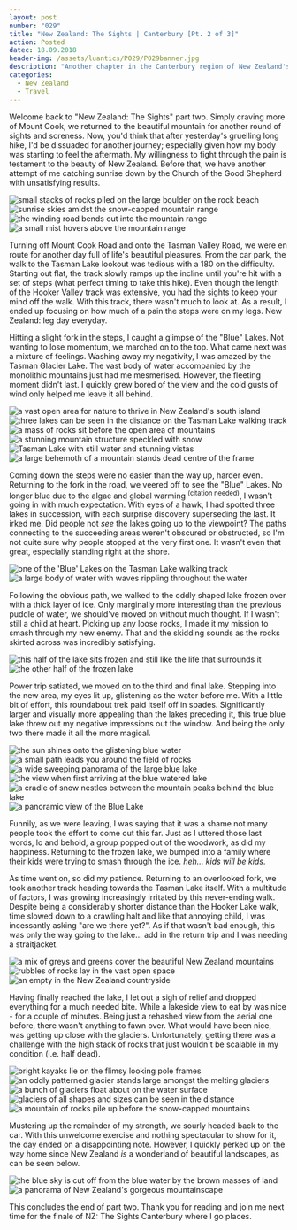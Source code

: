 ```yaml
---
layout: post
number: "029"
title: "New Zealand: The Sights | Canterbury [Pt. 2 of 3]"
action: Posted
datec: 18.09.2018
header-img: /assets/luantics/P029/P029banner.jpg
description: "Another chapter in the Canterbury region of New Zealand's South Island. I return to Mount Cook to take on the Tasman Lake walking track and have an okay time."
categories:
  - New Zealand
  - Travel
---
```


Welcome back to "New Zealand: The Sights" part two. Simply craving more of Mount Cook, we returned to the beautiful mountain for another round of sights and soreness. Now, you'd think that after yesterday's gruelling long hike, I'd be dissuaded for another journey; especially given how my body was starting to feel the aftermath. My willingness to fight through the pain is testament to the beauty of New Zealand. Before that, we have another attempt of me catching sunrise down by the Church of the Good Shepherd with unsatisfying results.

<div class="imageset">
	<img src="{{ baseurl }}/assets/luantics/P029/P029NZ01.jpg" alt="small stacks of rocks piled on the large boulder on the rock beach"/>
	<img src="{{ baseurl }}/assets/luantics/P029/P029NZ02.jpg" alt="sunrise skies amidst the snow-capped mountain range"/>
	<img src="{{ baseurl }}/assets/luantics/P029/P029NZ03.jpg" alt="the winding road bends out into the mountain range"/>
	<img src="{{ baseurl }}/assets/luantics/P029/P029NZ04.jpg" alt="a small mist hovers above the mountain range"/>
</div>

Turning off Mount Cook Road and onto the Tasman Valley Road, we were en route for another day full of life's beautiful pleasures. From the car park, the walk to the Tasman Lake lookout was tedious with a 180 on the difficulty. Starting out flat, the track slowly ramps up the incline until you're hit with a set of steps (what perfect timing to take this hike). Even though the length of the Hooker Valley track was extensive, you had the sights to keep your mind off the walk. With this track, there wasn't much to look at. As a result, I ended up focusing on how much of a pain the steps were on my legs. New Zealand: leg day everyday. 

Hitting a slight fork in the steps, I caught a glimpse of the "Blue" Lakes. Not wanting to lose momentum, we marched on to the top. What came next was a mixture of feelings. Washing away my negativity, I was amazed by the Tasman Glacier Lake. The vast body of water accompanied by the monolithic mountains just had me mesmerised. However, the fleeting moment didn't last. I quickly grew bored of the view and the cold gusts of wind only helped me leave it all behind. 

<div class="imageset">
	<img src="{{ baseurl }}/assets/luantics/P029/P029NZ10.jpg" alt="a vast open area for nature to thrive in New Zealand's south island"/>
	<img src="{{ baseurl }}/assets/luantics/P029/P029NZ09.jpg" alt="three lakes can be seen in the distance on the Tasman Lake walking track"/>
	<img src="{{ baseurl }}/assets/luantics/P029/P029NZ08.jpg" alt="a mass of rocks sit before the open area of mountains"/>
	<img src="{{ baseurl }}/assets/luantics/P029/P029NZ06.jpg" alt="a stunning mountain structure speckled with snow"/>
	<img src="{{ baseurl }}/assets/luantics/P029/P029NZ07.jpg" alt="Tasman Lake with still water and stunning vistas"/>
	<img src="{{ baseurl }}/assets/luantics/P029/P029NZ05.jpg" alt="a large behemoth of a mountain stands dead centre of the frame"/>
</div>

Coming down the steps were no easier than the way up, harder even. Returning to the fork in the road, we veered off to see the "Blue" Lakes. No longer blue due to the algae and global warming <sup>(citation needed)</sup>, I wasn't going in with much expectation. With eyes of a hawk, I had spotted three lakes in succession, with each surprise discovery superseding the last. It irked me. Did people not _see_ the lakes going up to the viewpoint? The paths connecting to the succeeding areas weren't obscured or obstructed, so I'm not quite sure why people stopped at the very first one. It wasn't even that great, especially standing right at the shore.

<div class="imageset">
	<img src="{{ baseurl }}/assets/luantics/P029/P029NZ11.jpg" alt="one of the 'Blue' Lakes on the Tasman Lake walking track"/>
	<img src="{{ baseurl }}/assets/luantics/P029/P029NZ12.jpg" alt="a large body of water with waves rippling throughout the water"/>
</div>

Following the obvious path, we walked to the oddly shaped lake frozen over with a thick layer of ice. Only marginally more interesting than the previous puddle of water, we should've moved on without much thought. If I wasn't still a child at heart. Picking up any loose rocks, I made it my mission to smash through my new enemy. That and the skidding sounds as the rocks skirted across was incredibly satisfying.

<div class="imageset">
	<div class="row">
		<img src="{{ baseurl }}/assets/luantics/P029/P029NZ13a.jpg" alt="this half of the lake sits frozen and still like the life that surrounds it" class="half"/>
		<img src="{{ baseurl }}/assets/luantics/P029/P029NZ13b.jpg" alt="the other half of the frozen lake" class="half"/>
	</div>
</div>

Power trip satiated, we moved on to the third and final lake. Stepping into the new area, my eyes lit up, glistening as the water before me. With a little bit of effort, this roundabout trek paid itself off in spades. Significantly larger and visually more appealing than the lakes preceding it, this true blue lake threw out my negative impressions out the window. And being the only two there made it all the more magical. 

<div class="imageset">
	<div class="row">
		<img src="{{ baseurl }}/assets/luantics/P029/P029NZ14a.jpg" alt="the sun shines onto the glistening blue water" class="half"/>
		<img src="{{ baseurl }}/assets/luantics/P029/P029NZ14b.jpg" alt="a small path leads you around the field of rocks" class="half"/>
	</div>
	<img src="{{ baseurl }}/assets/luantics/P029/P029NZ17.jpg" alt="a wide sweeping panorama of the large blue lake"/>
	<div class="row">
		<img src="{{ baseurl }}/assets/luantics/P029/P029NZ16a.jpg" alt="the view when first arriving at the blue watered lake" class="half"/>
		<img src="{{ baseurl }}/assets/luantics/P029/P029NZ16b.jpg" alt="a cradle of snow nestles between the mountain peaks behind the blue lake" class="half"/>
	</div>
	<img src="{{ baseurl }}/assets/luantics/P029/P029NZ18.jpg" alt="a panoramic view of the Blue Lake"/>
</div>

Funnily, as we were leaving, I was saying that it was a shame not many people took the effort to come out this far. Just as I uttered those last words, lo and behold, a group popped out of the woodwork, as did my happiness. Returning to the frozen lake, we bumped into a family where their kids were trying to smash through the ice. _heh... kids will be kids_. 

As time went on, so did my patience. Returning to an overlooked fork, we took another track heading towards the Tasman Lake itself. With a multitude of factors, I was growing increasingly irritated by this never-ending walk. Despite being a considerably shorter distance than the Hooker Lake walk, time slowed down to a crawling halt and like that annoying child, I was incessantly asking "are we there yet?". As if that wasn't bad enough, this was only the way going to the lake... add in the return trip and I was needing a straitjacket. 

<div class="imageset">
	<img src="{{ baseurl }}/assets/luantics/P029/P029NZ19.jpg" alt="a mix of greys and greens cover the beautiful New Zealand mountains"/>
	<div class="row">
		<img src="{{ baseurl }}/assets/luantics/P029/P029NZ26.jpg" alt="rubbles of rocks lay in the vast open space" class="half"/>
		<img src="{{ baseurl }}/assets/luantics/P029/P029NZ20.jpg" alt="an empty in the New Zealand countryside" class="half"/>
	</div>
</div>

Having finally reached the lake, I let out a sigh of relief and dropped everything for a much needed bite. While a lakeside view to eat by was nice - for a couple of minutes. Being just a rehashed view from the aerial one before, there wasn't anything to fawn over. What would have been nice, was getting up close with the glaciers. Unfortunately, getting there was a challenge with the high stack of rocks that just wouldn't be scalable in my condition (i.e. half dead).

<div class="imageset">
	<img src="{{ baseurl }}/assets/luantics/P029/P029NZ24.jpg" alt="bright kayaks lie on the flimsy looking pole frames"/>
	<img src="{{ baseurl }}/assets/luantics/P029/P029NZ21.jpg" alt="an oddly patterned glacier stands large amongst the melting glaciers"/>
	<div class="row">
		<img src="{{ baseurl }}/assets/luantics/P029/P029NZ22a.jpg" alt="a bunch of glaciers float about on the water surface" class="half"/>
		<img src="{{ baseurl }}/assets/luantics/P029/P029NZ22b.jpg" alt="glaciers of all shapes and sizes can be seen in the distance" class="half"/>
	</div>
	<img src="{{ baseurl }}/assets/luantics/P029/P029NZ23.jpg" alt="a mountain of rocks pile up before the snow-capped mountains"/>
</div>

Mustering up the remainder of my strength, we sourly headed back to the car. With this unwelcome exercise and nothing spectacular to show for it, the day ended on a disappointing note. However, I quickly perked up on the way home since New Zealand _is_ a wonderland of beautiful landscapes, as can be seen below. 

<div class="imageset">
	<img src="{{ baseurl }}/assets/luantics/P029/P029NZ27.jpg" alt="the blue sky is cut off from the blue water by the brown masses of land"/>
	<img src="{{ baseurl }}/assets/luantics/P029/P029NZ28.jpg" alt="a panorama of New Zealand's gorgeous mountainscape"/>
</div>

This concludes the end of part two. Thank you for reading and join me next time for the finale of NZ: The Sights Canterbury where I go places.